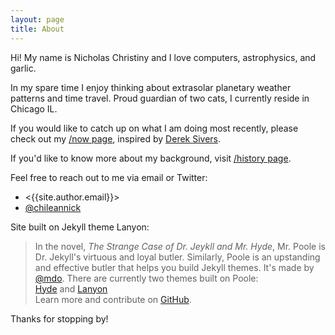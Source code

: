 ```yaml
---
layout: page
title: About
---
```

Hi! My name is Nicholas Christiny and I love computers, astrophysics, and garlic. 

In my spare time I enjoy thinking about extrasolar planetary weather patterns and time travel. Proud guardian of two cats, I currently reside in Chicago IL.

If you would like to catch up on what I am doing most recently, please check out my [/now page]({{site.baseurl}}/now "now page"), inspired by [Derek Sivers](https://twitter.com/sivers).

If you'd like to know more about my background, visit [/history page]({{site.baseurl}}/history "history page").

Feel free to reach out to me via email or Twitter:

* <{{site.author.email}}> 
* [@chileannick]({{site.author.twitter}} "Twitter")

Site built on Jekyll theme Lanyon:

> In the novel, *The Strange Case of Dr. Jeykll and Mr. Hyde*, Mr. Poole is Dr. Jekyll's virtuous and loyal butler. Similarly, Poole is an upstanding and effective butler that helps you build Jekyll themes. It's made by [@mdo](https://twitter.com/mdo). 
> There are currently two themes built on Poole:  
> [Hyde](http://hyde.getpoole.com) and [Lanyon](http://lanyon.getpoole.com)  
> Learn more and contribute on [GitHub](https://github.com/poole).

Thanks for stopping by!
